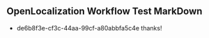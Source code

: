 ## OpenLocalization Workflow Test MarkDown
* de6b8f3e-cf3c-44aa-99cf-a80abbfa5c4e thanks!

<!--HONumber=Aug16_HO5-->


